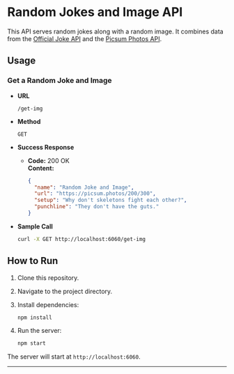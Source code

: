 # Random Jokes and Image API

This API serves random jokes along with a random image. It combines data from the [Official Joke API](https://official-joke-api.appspot.com/) and the [Picsum Photos API](https://picsum.photos/).

## Usage

### Get a Random Joke and Image

- **URL**

  `/get-img`

- **Method**

  `GET`

- **Success Response**

  - **Code:** 200 OK <br />
    **Content:** 
    ```json
    {
      "name": "Random Joke and Image",
      "url": "https://picsum.photos/200/300",
      "setup": "Why don't skeletons fight each other?",
      "punchline": "They don't have the guts."
    }
    ```

- **Sample Call**

  ```bash
  curl -X GET http://localhost:6060/get-img
  ```

## How to Run

1. Clone this repository.
2. Navigate to the project directory.
3. Install dependencies:

   ```bash
   npm install
   ```
   
4. Run the server:

   ```bash
   npm start
   ```

The server will start at `http://localhost:6060`.

---